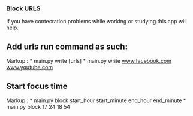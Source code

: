 ### Block URLS
If you have contecration problems while working or studying this app will help.

## Add urls run command as such:
Markup : * main.py write [urls]
         * main.py write www.facebook.com www.youtube.com

## Start focus time
Markup : * main.py block start_hour start_minute end_hour end_minute
         * main.py block 17 24 18 54